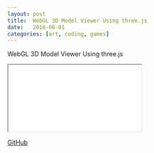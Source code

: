```yaml
---
layout: post
title:  WebGL 3D Model Viewer Using three.js
date:   2016-06-01
categories: [art, coding, games]
---
```


WebGL 3D Model Viewer Using three.js

<div class="FlexEmbed">
    <div class="FlexEmbed-ratio FlexEmbed-ratio--16by9">
        <iframe class="FlexEmbed-content" src="/files/webgl-3d-model-viewer-using-three.js"></iframe>
    </div>
</div>

[GitHub](https://github.com/Lorti/webgl-3d-model-viewer-using-three.js)
